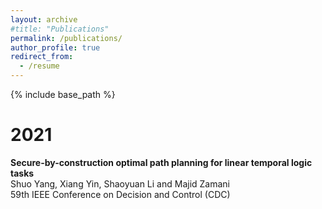 ```yaml
---
layout: archive
#title: "Publications"
permalink: /publications/
author_profile: true
redirect_from:
  - /resume
---
```


{% include base_path %}

2021
======
**Secure-by-construction optimal path planning for linear temporal logic tasks**  
Shuo Yang, Xiang Yin, Shaoyuan Li and Majid Zamani  
59th IEEE Conference on Decision and Control (CDC)